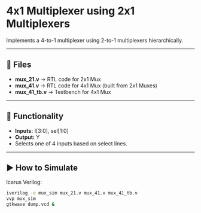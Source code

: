 




# 4x1 Multiplexer using 2x1 Multiplexers

Implements a 4-to-1 multiplexer using 2-to-1 multiplexers hierarchically.

---

## 📂 Files
- **mux_21.v** → RTL code for 2x1 Mux  
- **mux_41.v** → RTL code for 4x1 Mux (built from 2x1 Muxes)  
- **mux_41_tb.v** → Testbench for 4x1 Mux  

---

## 🧮 Functionality
- **Inputs:** I[3:0], sel[1:0]  
- **Output:** Y  
- Selects one of 4 inputs based on select lines.  

---

## ▶️ How to Simulate
Icarus Verilog:
```bash
iverilog -o mux_sim mux_21.v mux_41.v mux_41_tb.v
vvp mux_sim
gtkwave dump.vcd &
